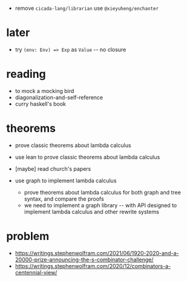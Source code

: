 - remove `cicada-lang/librarian` use `@xieyuheng/enchanter`

# later

- try `(env: Env) => Exp` as `Value` -- no closure

# reading

- to mock a mocking bird
- diagonalization-and-self-reference
- curry haskell's book

# theorems

- prove classic theorems about lambda calculus

- use lean to prove classic theorems about lambda calculus

- [maybe] read church's papers

- use graph to implement lambda calculus
  - prove theorems about lambda calculus for both graph and tree syntax, and compare the proofs
  - we need to implement a graph library -- with API designed to implement lambda calculus and other rewrite systems

# problem

- https://writings.stephenwolfram.com/2021/06/1920-2020-and-a-20000-prize-announcing-the-s-combinator-challenge/
- https://writings.stephenwolfram.com/2020/12/combinators-a-centennial-view/
